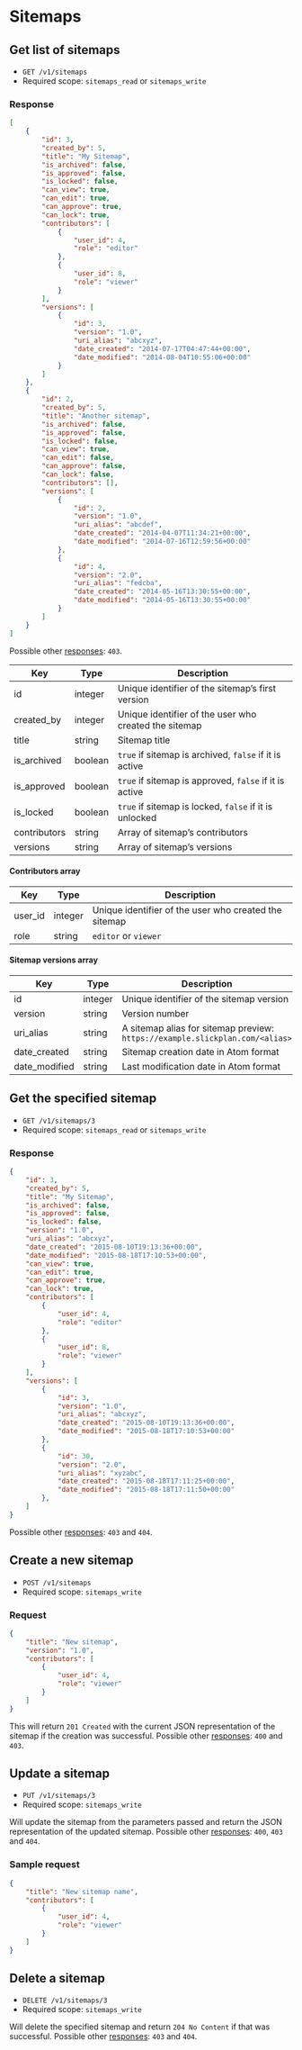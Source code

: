 # Sitemaps

## Get list of sitemaps

* `GET /v1/sitemaps`
* Required scope: `sitemaps_read` or `sitemaps_write`

### Response
``` json
[
    {
        "id": 3,
        "created_by": 5,
        "title": "My Sitemap",
        "is_archived": false,
        "is_approved": false,
        "is_locked": false,
        "can_view": true,
        "can_edit": true,
        "can_approve": true,
        "can_lock": true,
        "contributors": [
            {
                "user_id": 4,
                "role": "editor"
            },
            {
                "user_id": 8,
                "role": "viewer"
            }
        ],
        "versions": [
            {
                "id": 3,
                "version": "1.0",
                "uri_alias": "abcxyz",
                "date_created": "2014-07-17T04:47:44+00:00",
                "date_modified": "2014-08-04T10:55:06+00:00"
            }
        ]
    },
    {
        "id": 2,
        "created_by": 5,
        "title": "Another sitemap",
        "is_archived": false,
        "is_approved": false,
        "is_locked": false,
        "can_view": true,
        "can_edit": false,
        "can_approve": false,
        "can_lock": false,
        "contributors": [],
        "versions": [
            {
                "id": 2,
                "version": "1.0",
                "uri_alias": "abcdef",
                "date_created": "2014-04-07T11:34:21+00:00",
                "date_modified": "2014-07-16T12:59:56+00:00"
            },
            {
                "id": 4,
                "version": "2.0",
                "uri_alias": "fedcba",
                "date_created": "2014-05-16T13:30:55+00:00",
                "date_modified": "2014-05-16T13:30:55+00:00"
            }
        ]
    }
]
```

Possible other [responses](./../sections/responses.md): `403`.

Key | Type | Description
--- | --- | ---
id | integer | Unique identifier of the sitemap’s first version
created_by | integer | Unique identifier of the user who created the sitemap
title | string | Sitemap title
is_archived | boolean | `true` if sitemap is archived, `false` if it is active
is_approved | boolean | `true` if sitemap is approved, `false` if it is active
is_locked | boolean | `true` if sitemap is locked, `false` if it is unlocked
contributors | string | Array of sitemap’s contributors
versions | string | Array of sitemap’s versions

#### Contributors array
Key | Type | Description
--- | --- | ---
user_id | integer | Unique identifier of the user who created the sitemap
role | string | `editor` or `viewer`

#### Sitemap versions array
Key | Type | Description
--- | --- | ---
id | integer | Unique identifier of the sitemap version
version | string | Version number
uri_alias | string | A sitemap alias for sitemap preview: `https://example.slickplan.com/<alias>`
date_created | string | Sitemap creation date in Atom format
date_modified | string | Last modification date in Atom format

## Get the specified sitemap

* `GET /v1/sitemaps/3`
* Required scope: `sitemaps_read` or `sitemaps_write`

### Response
``` json
{
    "id": 3,
    "created_by": 5,
    "title": "My Sitemap",
    "is_archived": false,
    "is_approved": false,
    "is_locked": false,
    "version": "1.0",
    "uri_alias": "abcxyz",
    "date_created": "2015-08-10T19:13:36+00:00",
    "date_modified": "2015-08-18T17:10:53+00:00",
    "can_view": true,
    "can_edit": true,
    "can_approve": true,
    "can_lock": true,
    "contributors": [
        {
            "user_id": 4,
            "role": "editor"
        },
        {
            "user_id": 8,
            "role": "viewer"
        }
    ],
    "versions": [
        {
            "id": 3,
            "version": "1.0",
            "uri_alias": "abcxyz",
            "date_created": "2015-08-10T19:13:36+00:00",
            "date_modified": "2015-08-18T17:10:53+00:00"
        },
        {
            "id": 30,
            "version": "2.0",
            "uri_alias": "xyzabc",
            "date_created": "2015-08-18T17:11:25+00:00",
            "date_modified": "2015-08-18T17:11:50+00:00"
        },
    ]
}
```

Possible other [responses](./../sections/responses.md): `403` and `404`.

## Create a new sitemap

* `POST /v1/sitemaps`
* Required scope: `sitemaps_write`

### Request
``` json
{
    "title": "New sitemap",
    "version": "1.0",
    "contributors": [
        {
            "user_id": 4,
            "role": "viewer"
        }
    ]
}
```

This will return `201 Created` with the current JSON representation of the sitemap if the creation was successful. Possible other [responses](./../sections/responses.md): `400` and `403`.

## Update a sitemap

* `PUT /v1/sitemaps/3`
* Required scope: `sitemaps_write`

Will update the sitemap from the parameters passed and return the JSON representation of the updated sitemap. Possible other [responses](./../sections/responses.md): `400`, `403` and `404`.

### Sample request
``` json
{
    "title": "New sitemap name",
    "contributors": [
        {
            "user_id": 4,
            "role": "viewer"
        }
    ]
}
```

## Delete a sitemap

* `DELETE /v1/sitemaps/3`
* Required scope: `sitemaps_write`

Will delete the specified sitemap and return `204 No Content` if that was successful. Possible other [responses](./../sections/responses.md): `403` and `404`.
